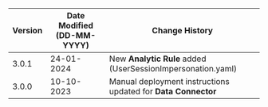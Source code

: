 | **Version** | **Date Modified (DD-MM-YYYY)** | **Change History**                                            |
|-------------|--------------------------------|---------------------------------------------------------------|
| 3.0.1       | 24-01-2024                     | New **Analytic Rule** added (UserSessionImpersonation.yaml)  |
| 3.0.0       | 10-10-2023                     | Manual deployment instructions updated for **Data Connector** |